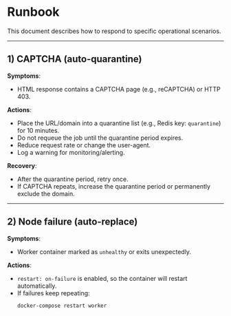 # Runbook

This document describes how to respond to specific operational scenarios.

---

## 1) CAPTCHA (auto-quarantine)

**Symptoms**:  
- HTML response contains a CAPTCHA page (e.g., reCAPTCHA) or HTTP 403.

**Actions**:  
- Place the URL/domain into a quarantine list (e.g., Redis key: `quarantine`) for 10 minutes.  
- Do not requeue the job until the quarantine period expires.  
- Reduce request rate or change the user-agent.  
- Log a warning for monitoring/alerting.

**Recovery**:  
- After the quarantine period, retry once.  
- If CAPTCHA repeats, increase the quarantine period or permanently exclude the domain.

---

## 2) Node failure (auto-replace)

**Symptoms**:  
- Worker container marked as `unhealthy` or exits unexpectedly.

**Actions**:  
- `restart: on-failure` is enabled, so the container will restart automatically.  
- If failures keep repeating:
  ```bash
  docker-compose restart worker
